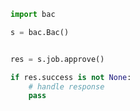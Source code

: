 <!-- Start SDK Example Usage -->
```python
import bac

s = bac.Bac()


res = s.job.approve()

if res.success is not None:
    # handle response
    pass
```
<!-- End SDK Example Usage -->